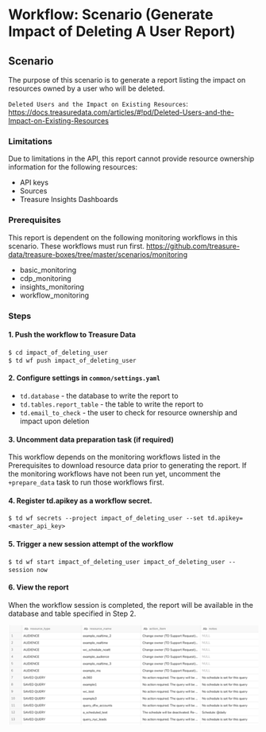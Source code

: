 # Workflow: Scenario (Generate Impact of Deleting A User Report)

## Scenario

The purpose of this scenario is to generate a report listing the impact on resources owned by a user who will be deleted.

`Deleted Users and the Impact on Existing Resources`:  https://docs.treasuredata.com/articles/#!pd/Deleted-Users-and-the-Impact-on-Existing-Resources

### Limitations
Due to limitations in the API, this report cannot provide resource ownership information for the following resources:
- API keys
- Sources
- Treasure Insights Dashboards

### Prerequisites
This report is dependent on the following monitoring workflows in this scenario. These workflows must run first.
https://github.com/treasure-data/treasure-boxes/tree/master/scenarios/monitoring
- basic_monitoring
- cdp_monitoring
- insights_monitoring
- workflow_monitoring


### Steps
#### 1. Push the workflow to Treasure Data
```
$ cd impact_of_deleting_user
$ td wf push impact_of_deleting_user
```

#### 2. Configure settings in `common/settings.yaml`
  - `td.database` - the database to write the report to
  - `td.tables.report_table` - the table to write the report to
  - `td.email_to_check` - the user to check for resource ownership and impact upon deletion

#### 3. Uncomment data preparation task (if required)
This workflow depends on the monitoring workflows listed in the Prerequisites to download resource data prior to generating the report. If the monitoring workflows have not been run yet, uncomment the `+prepare_data` task to run those workflows first.

#### 4. Register td.apikey as a workflow secret.
```
$ td wf secrets --project impact_of_deleting_user --set td.apikey=<master_api_key>
```

#### 5. Trigger a new session attempt of the workflow
```
$ td wf start impact_of_deleting_user impact_of_deleting_user --session now
```

#### 6. View the report
When the workflow session is completed, the report will be available in the database and table specified in Step 2.

![](images/report.png)